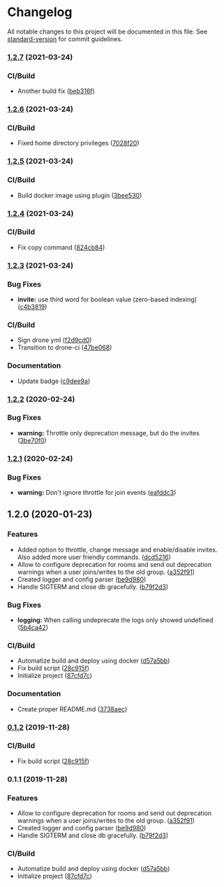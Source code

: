# Changelog

All notable changes to this project will be documented in this file. See [standard-version](https://github.com/conventional-changelog/standard-version) for commit guidelines.

### [1.2.7](https://github.com/gergof/matrix-room-deprecation-bot/compare/v1.2.6...v1.2.7) (2021-03-24)


### CI/Build

* Another build fix ([beb316f](https://github.com/gergof/matrix-room-deprecation-bot/commit/beb316fc1baeb55387d678dda423c65fea28e802))

### [1.2.6](https://github.com/gergof/matrix-room-deprecation-bot/compare/v1.2.5...v1.2.6) (2021-03-24)


### CI/Build

* Fixed home directory privileges ([7028f20](https://github.com/gergof/matrix-room-deprecation-bot/commit/7028f20fd9b8d36d6ba8aaf6688a722999594f33))

### [1.2.5](https://github.com/gergof/matrix-room-deprecation-bot/compare/v1.2.4...v1.2.5) (2021-03-24)


### CI/Build

* Build docker image using plugin ([3bee530](https://github.com/gergof/matrix-room-deprecation-bot/commit/3bee530044f5e59799a7cac0070252ba723a7e0c))

### [1.2.4](https://github.com/gergof/matrix-room-deprecation-bot/compare/v1.2.3...v1.2.4) (2021-03-24)


### CI/Build

* Fix copy command ([824cb84](https://github.com/gergof/matrix-room-deprecation-bot/commit/824cb84f39bb519eb00ec5436230e86d6e54e406))

### [1.2.3](https://github.com/gergof/matrix-room-deprecation-bot/compare/v1.2.2...v1.2.3) (2021-03-24)


### Bug Fixes

* **invite:** use third word for boolean value (zero-based indexing) ([c4b3819](https://github.com/gergof/matrix-room-deprecation-bot/commit/c4b381917ba327fe6777f020644c8b1d07359e0c))


### CI/Build

* Sign drone yml ([f2d9cd0](https://github.com/gergof/matrix-room-deprecation-bot/commit/f2d9cd0c9b145d5f74793e0604190e42d1637476))
* Transition to drone-ci ([47be068](https://github.com/gergof/matrix-room-deprecation-bot/commit/47be068fd221c28c94591b4aec9bbec550ec0320))


### Documentation

* Update badge ([c9dee9a](https://github.com/gergof/matrix-room-deprecation-bot/commit/c9dee9afac85bff44410c02229d3bc3b37f991a1))

### [1.2.2](https://github.com/gergof/matrix-room-deprecation-bot/compare/v1.2.1...v1.2.2) (2020-02-24)


### Bug Fixes

* **warning:** Throttle only deprecation message, but do the invites ([3be70f0](https://github.com/gergof/matrix-room-deprecation-bot/commit/3be70f0ec449c8d6487b161506100107a74d93cd))

### [1.2.1](https://github.com/gergof/matrix-room-deprecation-bot/compare/v1.2.0...v1.2.1) (2020-02-24)


### Bug Fixes

* **warning:** Don't ignore throttle for join events ([eafddc3](https://github.com/gergof/matrix-room-deprecation-bot/commit/eafddc3c0e7f72cd4827cadb29396ea07f1e1f69))

## 1.2.0 (2020-01-23)


### Features

* Added option to throttle, change message and enable/disable invites. Also added more user friendly commands. ([dcd5216](https://github.com/gergof/matrix-room-deprecation-bot/commit/dcd52169d957cd0d2c5511ff7cb366756339c755))
* Allow to configure deprecation for rooms and send out deprecation warnings when a user joins/writes to the old group. ([a352f91](https://github.com/gergof/matrix-room-deprecation-bot/commit/a352f9131cd0fe4b5a67a20a89363ecb8c684cb4))
* Created logger and config parser ([be9d980](https://github.com/gergof/matrix-room-deprecation-bot/commit/be9d980d6e341537f50a6549be7d39b245bc7a04))
* Handle SIGTERM and close db gracefully. ([b79f2d3](https://github.com/gergof/matrix-room-deprecation-bot/commit/b79f2d3a908e62bdaca366a17ecf1f36e95a7433))


### Bug Fixes

* **logging:** When calling undeprecate the logs only showed undefined ([5b4ca42](https://github.com/gergof/matrix-room-deprecation-bot/commit/5b4ca429b637b3786cf102ecacd4e3c31c4a696d))


### CI/Build

* Automatize build and deploy using docker ([d57a5bb](https://github.com/gergof/matrix-room-deprecation-bot/commit/d57a5bbccd49faaca52a597e839423b552ee2ddc))
* Fix build script ([28c915f](https://github.com/gergof/matrix-room-deprecation-bot/commit/28c915fbe9319f4d7b6820551f706dd824e76cef))
* Initialize project ([87cfd7c](https://github.com/gergof/matrix-room-deprecation-bot/commit/87cfd7ce772bd262df3ca490909f0a36ef6a7a4f))


### Documentation

* Create proper README.md ([3738aec](https://github.com/gergof/matrix-room-deprecation-bot/commit/3738aecdb14bae4a4c2bb8164dbb015f05ad5da8))

### [0.1.2](https://github.com/gergof/matrix-room-deprecation-bot/compare/v0.1.1...v0.1.2) (2019-11-28)


### CI/Build

* Fix build script ([28c915f](https://github.com/gergof/matrix-room-deprecation-bot/commit/28c915fbe9319f4d7b6820551f706dd824e76cef))

### 0.1.1 (2019-11-28)


### Features

* Allow to configure deprecation for rooms and send out deprecation warnings when a user joins/writes to the old group. ([a352f91](https://github.com/gergof/matrix-room-deprecation-bot/commit/a352f9131cd0fe4b5a67a20a89363ecb8c684cb4))
* Created logger and config parser ([be9d980](https://github.com/gergof/matrix-room-deprecation-bot/commit/be9d980d6e341537f50a6549be7d39b245bc7a04))
* Handle SIGTERM and close db gracefully. ([b79f2d3](https://github.com/gergof/matrix-room-deprecation-bot/commit/b79f2d3a908e62bdaca366a17ecf1f36e95a7433))


### CI/Build

* Automatize build and deploy using docker ([d57a5bb](https://github.com/gergof/matrix-room-deprecation-bot/commit/d57a5bbccd49faaca52a597e839423b552ee2ddc))
* Initialize project ([87cfd7c](https://github.com/gergof/matrix-room-deprecation-bot/commit/87cfd7ce772bd262df3ca490909f0a36ef6a7a4f))
